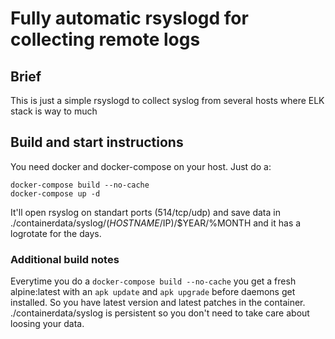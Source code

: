 # Fully automatic rsyslogd for collecting remote logs
## Brief
This is just a simple rsyslogd to collect syslog from several hosts where ELK stack is way to much
## Build and start instructions
You need docker and docker-compose on your host. Just do a:

``` 
docker-compose build --no-cache
docker-compose up -d
```

It'll open rsyslog on standart ports (514/tcp/udp) and save data in ./containerdata/syslog/($HOSTNAME/$IP)/$YEAR/%MONTH
and it has a logrotate for the days.

### Additional build notes
Everytime you do a `docker-compose build --no-cache` you get a fresh alpine:latest with an `apk update` and `apk upgrade` before daemons get installed. So you have latest version and latest patches in the container. ./containerdata/syslog is persistent so you don't need to take care about loosing your data.
